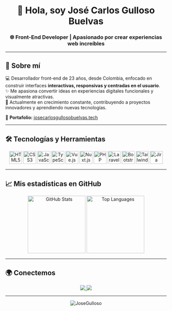 <!-- Encabezado con banner -->
<h1 align="center">👋 Hola, soy José Carlos Gulloso Buelvas</h1>
<h3 align="center">🌐 Front-End Developer | Apasionado por crear experiencias web increíbles</h3>

---

## 🚀 Sobre mí

💻 Desarrollador front-end de 23 años, desde Colombia, enfocado en construir interfaces **interactivas, responsivas y centradas en el usuario**.  
✨ Me apasiona convertir ideas en experiencias digitales funcionales y visualmente atractivas.  
🎯 Actualmente en crecimiento constante, contribuyendo a proyectos innovadores y aprendiendo nuevas tecnologías.

📂 **Portafolio:** [josecarlosgullosobuelvas.tech](https://josecarlosgullosobuelvas.tech)

---

## 🛠️ Tecnologías y Herramientas

<p align="center">
  <img src="https://cdn.jsdelivr.net/gh/devicons/devicon/icons/html5/html5-original.svg" height="40" alt="HTML5" />
  <img src="https://cdn.jsdelivr.net/gh/devicons/devicon/icons/css3/css3-original.svg" height="40" alt="CSS3" />
  <img src="https://cdn.jsdelivr.net/gh/devicons/devicon/icons/javascript/javascript-original.svg" height="40" alt="JavaScript" />
  <img src="https://cdn.jsdelivr.net/gh/devicons/devicon/icons/typescript/typescript-original.svg" height="40" alt="TypeScript" />
  <img src="https://cdn.jsdelivr.net/gh/devicons/devicon/icons/vuejs/vuejs-original.svg" height="40" alt="Vue.js" />
  <img src="https://cdn.jsdelivr.net/gh/devicons/devicon/icons/nuxtjs/nuxtjs-original.svg" height="40" alt="Nuxt.js" />
  <img src="https://cdn.jsdelivr.net/gh/devicons/devicon/icons/php/php-original.svg" height="40" alt="PHP" />
  <img src="https://cdn.jsdelivr.net/gh/devicons/devicon/icons/laravel/laravel-original.svg" height="40" alt="Laravel" />
  <img src="https://cdn.jsdelivr.net/gh/devicons/devicon/icons/bootstrap/bootstrap-original.svg" height="40" alt="Bootstrap" />
  <img src="https://cdn.jsdelivr.net/gh/devicons/devicon/icons/tailwindcss/tailwindcss-original-wordmark.svg" height="40" alt="TailwindCSS" />
  <img src="https://cdn.jsdelivr.net/gh/devicons/devicon/icons/jira/jira-original.svg" height="40" alt="Jira" />
</p>

---

## 📈 Mis estadísticas en GitHub

<p align="center">
  <img src="https://github-readme-stats.vercel.app/api?username=JoseGulloso&show_icons=true&theme=radical" alt="GitHub Stats" height="180" />
  <img src="https://github-readme-stats.vercel.app/api/top-langs/?username=JoseGulloso&layout=compact&theme=radical" alt="Top Languages" height="180" />
</p>

---

## 🌍 Conectemos

<p align="center">
  <a href="https://www.linkedin.com/in/josecarlosgullosobuelva/" target="_blank">
    <img src="https://img.shields.io/badge/LinkedIn-0A66C2?style=for-the-badge&logo=linkedin&logoColor=white"/>
  </a>
  <a href="http://josegulloso.slack.com" target="_blank">
    <img src="https://img.shields.io/badge/Slack-4A154B?style=for-the-badge&logo=slack&logoColor=white"/>
  </a>
</p>

---

<p align="center">
  <img src="https://komarev.com/ghpvc/?username=JoseGulloso&label=Profile%20views&color=0e75b6&style=flat" alt="JoseGulloso" />
</p>

